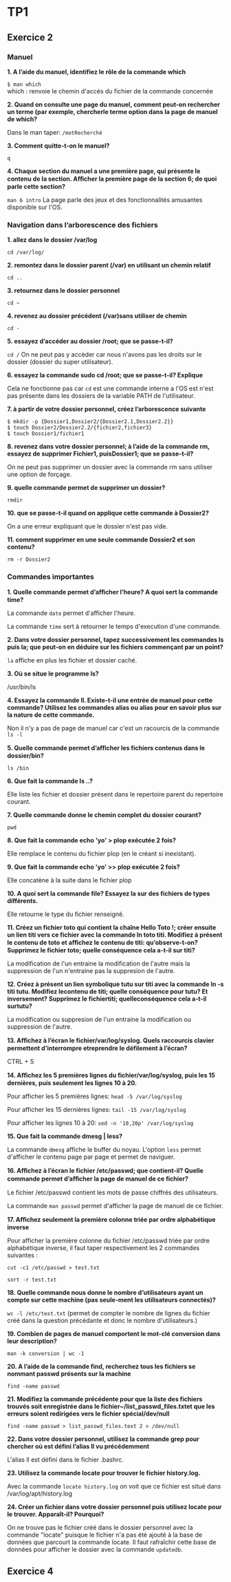 # TP1
## Exercice 2
### Manuel
**1. A l’aide du manuel, identifiez le rôle de la commande which**

```$ man which```  
which : renvoie le chemin d'accés du fichier de la commande concernée

**2. Quand on consulte une page du manuel, comment peut-on rechercher un terme (par exemple, chercherle terme option dans la page de manuel de which?**

Dans le man taper: ```/motRecherché``` 
    
**3. Comment quitte-t-on le manuel?**

``q``

**4. Chaque section du manuel a une première page, qui présente le contenu de la section. Aﬀicher la première page de la section 6; de quoi parle cette section?**

```man 6 intro``` 
La page parle des jeux et des fonctionnalités amusantes disponible sur l'OS.

### Navigation dans l’arborescence des fichiers
**1. allez dans le dossier /var/log**

 ```cd /var/log/```
 
**2. remontez dans le dossier parent (/var) en utilisant un chemin relatif**

```cd ..```

**3. retournez dans le dossier personnel**

```cd ~```

**4. revenez au dossier précédent (/var)sans utiliser de chemin**

```cd -```

**5. essayez d’accéder au dossier /root; que se passe-t-il?**

```cd /``` 
On ne peut pas y accèder car nous n'avons pas les droits sur le dossier (dossier du super utilisateur).

**6. essayez la commande sudo cd /root; que se passe-t-il? Explique**

Cela ne fonctionne pas car ```cd``` est une commande interne a l'OS est n'est pas présente dans les dossiers de la variable PATH de l'utilisateur.

**7. à partir de votre dossier personnel, créez l’arborescence suivante**  

```
$ mkdir -p {Dossier1,Dossier2/{Dossier2.1,Dossier2.2}}
$ touch Dossier2/Dossier2.2/{fichier2,fichier3}
$ touch Dossier1/fichier1
```

**8. revenez dans votre dossier personnel; à l’aide de la commande rm, essayez de supprimer Fichier1, puisDossier1; que se passe-t-il?**

On ne peut pas supprimer un dossier avec la commande rm sans utiliser une option de forçage.

**9. quelle commande permet de supprimer un dossier?**

``` rmdir ```

**10. que se passe-t-il quand on applique cette commande à Dossier2?**

On a une erreur expliquant que le dossier n'est pas vide.

**11. comment supprimer en une seule commande Dossier2 et son contenu?**

``` rm -r Dossier2 ```

### Commandes importantes

**1. Quelle commande permet d’aﬀicher l’heure? A quoi sert la commande time?**

La commande ```date``` permet d'afficher l'heure.

La commande ```time``` sert à retourner le temps d'execution d'une commande. 

**2. Dans votre dossier personnel, tapez successivement les commandes ls puis la; que peut-on en déduire sur les fichiers commençant par un point?**

```la``` affiche en plus les fichier et dossier caché.

**3. Où se situe le programme ls?**

/usr/bin/ls

**4. Essayez la commande ll. Existe-t-il une entrée de manuel pour cette commande? Utilisez les commandes alias ou alias pour en savoir plus sur la nature de cette commande.**
 
 Non il n'y a pas de page de manuel car c'est un racourcis de la commande ```ls -l```

**5. Quelle commande permet d’aﬀicher les fichiers contenus dans le dossier/bin?**

```ls /bin```

**6. Que fait la commande ls ..?**

Elle liste les fichier et dossier présent dans le repertoire parent du repertoire courant.

**7. Quelle commande donne le chemin complet du dossier courant?**

```pwd```

**8. Que fait la commande echo 'yo' > plop exécutée 2 fois?**

Elle remplace le contenu du fichier plop (en le créant si inexistant).

**9. Que fait la commande echo 'yo' >> plop exécutée 2 fois?**

Elle concatène à la suite dans le fichier plop

**10. A quoi sert la commande file? Essayez la sur des fichiers de types différents.**

Elle retourne le type du fichier renseigné.

**11. Créez un fichier toto qui contient la chaîne Hello Toto !; créer ensuite un lien titi vers ce fichier avec la commande ln toto titi. Modifiez à présent le contenu de toto et aﬀichez le contenu de titi: qu’observe-t-on? Supprimez le fichier toto; quelle conséquence cela a-t-il sur titi?**

La modification de l'un entraine la modification de l'autre mais la suppression de l'un n'entraine pas la suppresion de l'autre.

**12. Créez à présent un lien symbolique tutu sur titi avec la commande ln -s titi tutu. Modifiez lecontenu de titi; quelle conséquence pour tutu? Et inversement? Supprimez le fichiertiti; quelleconséquence cela a-t-il surtutu?**

La modification ou suppresion de l'un entraine la modification ou suppression de l'autre.

**13. Aﬀichez à l’écran le fichier/var/log/syslog. Quels raccourcis clavier permettent d’interrompre etreprendre le défilement à l’écran?**

CTRL + S

**14. Aﬀichez les 5 premières lignes du fichier/var/log/syslog, puis les 15 dernières, puis seulement les lignes 10 à 20.**

Pour afficher les 5 premières lignes: ```head -5 /var/log/syslog```

Pour afficher les 15 dernières lignes: ```tail -15 /var/log/syslog```

Pour afficher les lignes 10 à 20: ```sed -n '10,20p' /var/log/syslog```

**15. Que fait la commande dmesg | less?**

La commande ```dmesg``` affiche le buffer du noyau. L'option ```less``` permet d'afficher le contenu page par page et permet de naviguer.

**16. Aﬀichez à l’écran le fichier /etc/passwd; que contient-il? Quelle commande permet d’aﬀicher la page de manuel de ce fichier?**

Le fichier /etc/passwd contient les mots de passe chiffrés des utilisateurs.

La commande ```man passwd``` permet d'afficher la page de manuel de ce fichier.

**17. Aﬀichez seulement la première colonne triée par ordre alphabétique inverse**

Pour afficher la première colonne du fichier /etc/passwd triée par ordre alphabétique inverse, il faut taper respectivement les 2 commandes suivantes :

```cut -c1 /etc/passwd > test.txt```

```sort -r test.txt```

**18. Quelle commande nous donne le nombre d’utilisateurs ayant un compte sur cette machine (pas seule-ment les utilisateurs connectés)?**

```wc -l /etc/test.txt``` (permet de compter le nombre de lignes du fichier créé dans la question précédante et donc le nombre d'utilisateurs.)

**19. Combien de pages de manuel comportent le mot-clé conversion dans leur description?**

```man -k conversion | wc -1```

**20. A l’aide de la commande find, recherchez tous les fichiers se nommant passwd présents sur la machine**


```find -name passwd```

**21. Modifiez la commande précédente pour que la liste des fichiers trouvés soit enregistrée dans le fichier~/list_passwd_files.txtet que les erreurs soient redirigées vers le fichier spécial/dev/null**

```find -name passwd > list_passwd_files.text 2 > /dev/null```

**22. Dans votre dossier personnel, utilisez la commande grep pour chercher où est défini l’alias ll vu précédemment**

L'alias ll est défini dans le fichier .bashrc.

**23. Utilisez la commande locate pour trouver le fichier history.log.**

Avec la commande ```locate history.log``` on voit que ce fichier est situé dans /var/log/apt/history.log

**24. Créer un fichier dans votre dossier personnel puis utilisez locate pour le trouver. Apparaît-il? Pourquoi?**

On ne trouve pas le fichier créé dans le dossier personnel avec la commande "locate" puisque le fichier n'a pas été ajouté à la base de données que parcourt la commande locate. Il faut rafraîchir cette base de données pour afficher le dossier avec la commande ```updatedb```.

## Exercice 4



